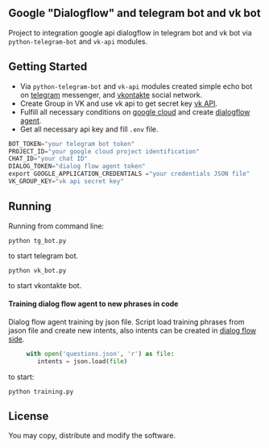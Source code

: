 ## Google "Dialogflow" and telegram bot and vk bot

Project to integration google api dialogflow in telegram bot and vk bot
via `python-telegram-bot` and `vk-api` modules.

## Getting Started

- Via `python-telegram-bot` and `vk-api` modules created simple echo bot on [telegram](https://web.telegram.org/#/login) messenger, and [vkontakte](https://vk.com/)
social network.
- Create Group in VK and use vk api to get secret key [vk API](https://vk.com/dev/bots_docs).
- Fulfill all necessary conditions on [google cloud](https://cloud.google.com/dialogflow/docs/quick/api) and create [dialogflow agent](https://cloud.google.com/dialogflow/docs/quick/api).
- Get all necessary api key and fill `.env` file.
```python
BOT_TOKEN="your telegram bot token"
PROJECT_ID="your google cloud project identification"
CHAT_ID="your chat ID"
DIALOG_TOKEN="dialog flow agent token"
export GOOGLE_APPLICATION_CREDENTIALS ="your credentials JSON file"
VK_GROUP_KEY="vk api secret key"
```

## Running

Running from command line:
```shell script
python tg_bot.py 
```
to start telegram bot.

```shell script
python vk_bot.py 
```
to start vkontakte bot.

#### Training dialog flow agent to new phrases in code

Dialog flow agent training by json file. Script load training phrases from jason file and create new intents, 
also intents can be created in [dialog flow side](https://dialogflow.com/).
```python
     with open('questions.json', 'r') as file:
        intents = json.load(file)
```
to start:
```shell script
python training.py
```
## License

You may copy, distribute and modify the software.